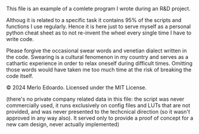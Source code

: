 This file is an example of a comlete program I wrote during an R&D project.

Althoug it is related to a specific task it contains 95% of the scripts and functions I use regularly.
Hence it is here just to serve myself as a personal python cheat sheet as to not re-invent the wheel every single time I have to write code.

Please forgive the occasional swear words and venetian dialect written in the code.
Swearing is a cultural fenomenon in my country and serves as a cathartic experience in order to relax oneself during difficult times.
Omitting those words would have taken me too much time at the risk of breaking the code itself.

© 2024 Merlo Edoardo. Licensed under the MIT License.

(there's no private company related data in this file: the script was never commercially used, it runs exclusively on config files and LUTs that are not provided, and
was never presented to the techcnical direction (so it wasn't approved in any way also). It served only to provide a proof of concept for a new cam design, never actually implemented)
